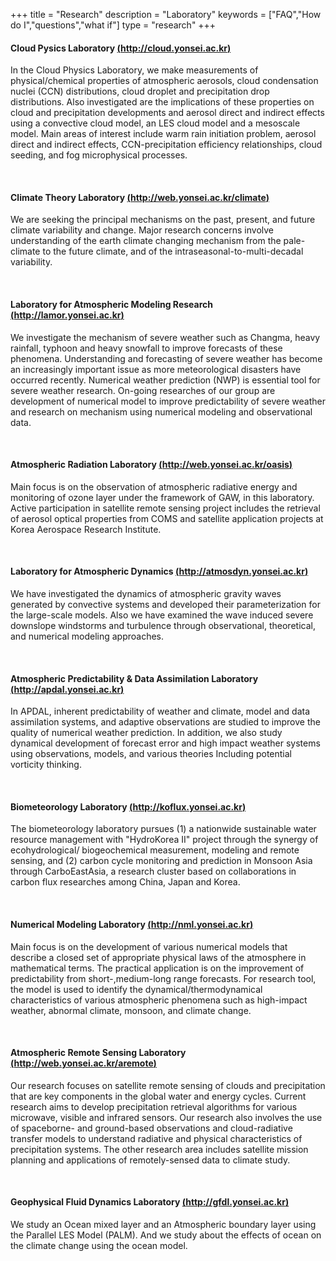 +++
title = "Research"
description = "Laboratory"
keywords = ["FAQ","How do I","questions","what if"]
type = "research"
+++

#### Cloud Pysics Laboratory [(http://cloud.yonsei.ac.kr)](http://cloud.yonsei.ac.kr)

In the Cloud Physics Laboratory, we make measurements of physical/chemical properties of atmospheric aerosols, cloud condensation nuclei (CCN) distributions, cloud droplet and precipitation drop distributions. Also investigated are the implications of these properties on cloud and precipitation developments and aerosol direct and indirect effects using a convective cloud model, an LES cloud model and a mesoscale model. Main areas of interest include warm rain initiation problem, aerosol direct and indirect effects, CCN-precipitation efficiency relationships, cloud seeding, and fog microphysical processes.

<br>

#### Climate Theory Laboratory [(http://web.yonsei.ac.kr/climate)](http://web.yonsei.ac.kr/climate)

We are seeking the principal mechanisms on the past, present, and future climate variability and change. Major research concerns involve understanding of the earth climate changing mechanism from the pale-climate to the future climate, and of the intraseasonal-to-multi-decadal variability. 

<br>

#### Laboratory for Atmospheric Modeling Research [(http://lamor.yonsei.ac.kr)](http://lamor.yonsei.ac.kr)

We investigate the mechanism of severe weather such as Changma, heavy rainfall, typhoon and heavy snowfall to improve forecasts of these phenomena. Understanding and forecasting of severe weather has become an increasingly important issue as more meteorological disasters have occurred recently. Numerical weather prediction (NWP) is essential tool for severe weather research. On-going researches of our group are development of numerical model to improve predictability of severe weather and research on mechanism using numerical modeling and observational data.

<br>

#### Atmospheric Radiation Laboratory [(http://web.yonsei.ac.kr/oasis)](http://web.yonsei.ac.kr/oasis)

Main focus is on the observation of atmospheric radiative energy and monitoring of ozone layer under the framework of GAW, in this laboratory. Active participation in satellite remote sensing project includes the retrieval of aerosol optical properties from COMS and satellite application projects at Korea Aerospace Research Institute.

<br>

#### Laboratory for Atmospheric Dynamics [(http://atmosdyn.yonsei.ac.kr)](http://atmosdyn.yonsei.ac.kr)

We have investigated the dynamics of atmospheric gravity waves generated by convective systems and developed their parameterization for the large-scale models. Also we have examined the wave induced severe downslope windstorms and turbulence through observational, theoretical, and numerical modeling approaches.

<br>

#### Atmospheric Predictability & Data Assimilation Laboratory [(http://apdal.yonsei.ac.kr)](http://apdal.yonsei.ac.kr)
In APDAL, inherent predictability of weather and climate, model and data assimilation systems, and adaptive observations are studied to improve the quality of numerical weather prediction. In addition, we also study dynamical development of forecast error and high impact weather systems using observations, models, and various theories Including potential vorticity thinking.

<br>

####  Biometeorology Laboratory [(http://koflux.yonsei.ac.kr)](http://koflux.yonsei.ac.kr)
The biometeorology laboratory pursues (1) a nationwide sustainable water resource management with "HydroKorea II" project through the synergy of ecohydrological/ biogeochemical measurement, modeling and remote sensing, and (2) carbon cycle monitoring and prediction in Monsoon Asia through CarboEastAsia, a research cluster based on collaborations in carbon flux researches among China, Japan and Korea.

<br>

####  Numerical Modeling Laboratory [(http://nml.yonsei.ac.kr)](http://nml.yonsei.ac.kr)
Main focus is on the development of various numerical models that describe a closed set of appropriate physical laws of the atmosphere in mathematical terms. The practical application is on the improvement of predictability from short-,medium-long range forecasts. For research tool, the model is used to identify the dynamical/thermodynamical characteristics of various atmospheric phenomena such as high-impact weather, abnormal climate, monsoon, and climate change.
 
<br>

#### Atmospheric Remote Sensing Laboratory [(http://web.yonsei.ac.kr/aremote)](http://web.yonsei.ac.kr/aremote)
Our research focuses on satellite remote sensing of clouds and precipitation that are key components in the global water and energy cycles. Current research aims to develop precipitation retrieval algorithms for various microwave, visible and infrared sensors. Our research also involves the use of spaceborne- and ground-based observations and cloud-radiative transfer models to understand radiative and physical characteristics of precipitation systems. The other research area includes satellite mission planning and applications of remotely-sensed data to climate study.

<br>

#### Geophysical Fluid Dynamics Laboratory [(http://gfdl.yonsei.ac.kr)](http://gfdl.yonsei.ac.kr)
We study an Ocean mixed layer and an Atmospheric boundary layer using the Parallel LES Model (PALM). And we study about the effects of ocean on the climate change using the ocean model.
